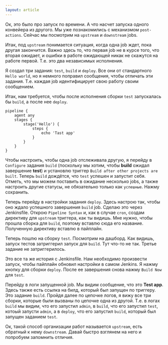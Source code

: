 ```yaml
---
layout: article
---
```

Ок, это было про запуск по времени. А что насчет запуска одного конвейера из другого. Мы уже познакомились с механизмом `post-actions`. Сейчас мы посмотрим на `upstream` и `downstream` jobs.

Итак, под `upstream` понимается ситуация, когда одна job ждет, пока другая закончится. Важно здесь то, что первая job не в курсе того, что вторая ожидает, и ошибки в работе ожидающей никак не скажутся на работе первой. Т.е. это два независимых исполнения.

Я создал три задания: `test`, `build` и `deploy`. Все они от стандартного `Hello world`, но я немного поправил сообщения, чтобы отличать эти задания. Т.е. каждая job идентифицирует свою работу своим сообщением.

Итак, нам требуется, чтобы после исполнения сборки `test` запускалась бы `build`, а после нее `deploy`.

```
pipeline {
    agent any
    stages {
        stage('Hello') {
            steps {
                echo 'Tast app'
            }
        }
    }
}
```

Чтобы настроить, чтобы одна job отслеживала другую, я перейду в `Configure` задания `build` (поскольку мы хотим, чтобы **build** ожидал завершение **test**) и установлю триггер `Build after other projects are built`. Теперь `build` дождётся, что `test` успешен и запустит себя. Отметь, что мы можем поставить в ожидание несколько jobs, а также настроить другие статусы, не обязательно только как `успешные`. Нажму сохранить.

Теперь перейду в настройки задания `deploy`. Здесь настрою так, чтобы оно ждало успешного завершения `build` job. Сделаю это через Jenkinsfile. Открою `Pipeline Syntax` и, как в случае `cron`, создам директиву для `upstream` триггера, как ты видишь. Мне нужно, чтобы прошла сборка для `build`, поэтому вставлю сюда его название. Полученную директиву вставлю в пайплайн.

Теперь пошлю на сборку `test`. Посмотрим на дашборд. Как видишь, запуск тестов затриггерил запуск для `build`. Тут что-то не так. Третье задание не затриггерилось.

Это все та же история с Jenkinsfile. Нам необходимо произвести запуск, чтобы пайплайн обновил настройки в самом Jenkins. Я нажму кнопку для сборки `deploy`. После ее завершения снова нажму `Build Now` для `test`.

Перейду в логи запущенной job. Мы видим сообщение, что это **Test app**. Здесь также есть ссылка на билд, который был запущен по триггеру. Это задание `build`. Пройдя далее по цепочке логов, я вижу все три сборки, которые были вызваны по цепочке одна из другой. Т.е. в логах `build` мы видим, что его запустил `admin`, в `build`, что его запустил `test`, котоый запусти `admin`, а в `deploy`, что его запустил `build`, который был запущен заданием `test`.

Ок, такой способ организации работ называется `upstream`, есть обратный к нему `downstream`. Давай быстро взглянем на него и попробуем запомнить отличия.
